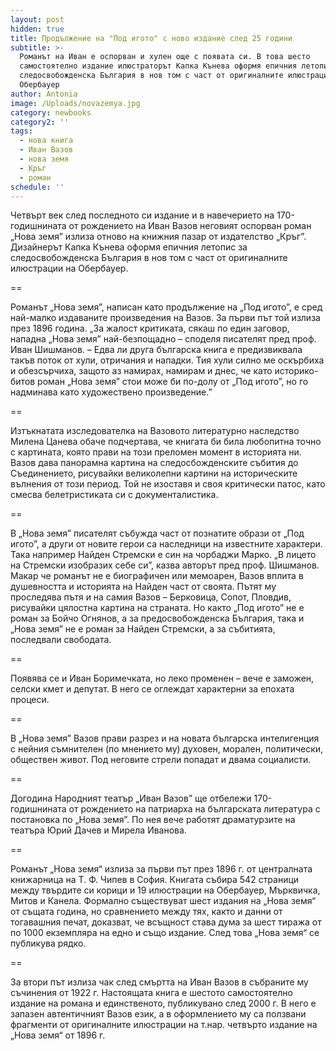 ```yaml
---
layout: post
hidden: true
title: Продължение на "Под игото" с ново издание след 25 години
subtitle: >-
  Романът на Иван е оспорван и хулен още с появата си. В това шесто
  самостоятелно издание илюстраторът Капка Кънева оформя епичния летопис за
  следосвобожденска България в нов том с част от оригиналните илюстрации на
  Обербауер
author: Antonia
image: /Uploads/novazemya.jpg
category: newbooks
category2: ''
tags:
  - нова книга
  - Иван Вазов
  - нова земя
  - Кръг
  - роман
schedule: ''
---
```

Четвърт век след последното си издание и в навечерието на 170-годишнината от рождението на Иван Вазов неговият оспорван роман „Нова земя” излиза отново на книжния пазар от издателство „Кръг”. Дизайнерът Капка Кънева оформя епичния летопис за следосвобожденска България в нов том с част от оригиналните илюстрации на Обербауер. 

\==

Романът „Нова земя”, написан като продължение на „Под игото”, е сред най-малко издаваните произведения на Вазов. За първи път той излиза през 1896 година. „За жалост критиката, сякаш по един заговор, нападна „Нова земя” най-безпощадно – споделя писателят пред проф. Иван Шишманов. – Едва ли друга българска книга е предизвиквала такъв поток от хули, отричания и нападки. Тия хули силно ме оскърбиха и обезсърчиха, защото аз намирах, намирам и днес, че като историко-битов роман „Нова земя” стои може би по-долу от „Под игото”, но го надминава като художествено произведение.” 

\==

Изтъкнатата изследователка на Вазовото литературно наследство Милена Цанева обаче подчертава, че книгата би била любопитна точно с картината, която прави на този преломен момент в историята ни. Вазов дава панорамна картина на следосбожденските събития до Съединението, рисувайки великолепни картини на историческите вълнения от този период. Той не изоставя и своя критически патос, като смесва белетристиката си с документалистика. 

\==

В „Нова земя” писателят събужда част от познатите образи от „Под игото”, а други от новите герои са наследници на известните характери. Така например Найден Стремски е син на чорбаджи Марко. „В лицето на Стремски изобразих себе си”, казва авторът пред проф. Шишманов. Макар че романът не е биографичен или мемоарен, Вазов вплита в душевността и историята на Найден част от своята. Пътят му проследява пътя и на самия Вазов – Берковица, Сопот, Пловдив, рисувайки цялостна картина на страната. Но както „Под игото” не е роман за Бойчо Огнянов, а за предосвобожденска България, така и „Нова земя” не е роман за Найден Стремски, а за събитията, последвали свободата. 

\==

Появява се и Иван Боримечката, но леко променен – вече е заможен, селски кмет и депутат. В него се оглеждат характерни за епохата процеси. 

\==

В „Нова земя” Вазов прави разрез и на новата българска интелигенция с нейния съмнителен (по мнението му) духовен, морален, политически, обществен живот. Под неговите стрели попадат и двама социалисти.

\==

Догодина Народният театър „Иван Вазов” ще отбележи 170-годишнината от рождението на патриарха на българската литература с постановка по „Нова земя”. По нея вече работят драматурзите на театъра Юрий Дачев и Мирела Иванова.

\==

Романът „Нова земя“ излиза за първи път през 1896 г. от централната книжарница на Т. Ф. Чипев в София. Книгата събира 542 страници между твърдите си корици и 19 илюстрации на Обербауер, Мърквичка, Митов и Канела. Формално съществуват шест издания на „Нова земя“ от същата година, но сравнението между тях, както и данни от тогавашния печат, доказват, че всъщност става дума за шест тиража от по 1000 екземпляра на едно и също издание. След това „Нова земя“ се публикува рядко. 

\==

За втори път излиза чак след смъртта на Иван Вазов в събраните му съчинения от 1922 г. Настоящата книга е шестото самостоятелно издание на романа и единственото, публикувано след 2000 г. В него е запазен автентичният Вазов език, а в оформлението му са ползвани фрагменти от оригиналните илюстрации на т.нар. четвърто издание на „Нова земя“ от 1896 г.
